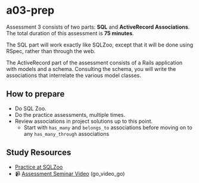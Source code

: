 # a03-prep

Assessment 3 consists of two parts: **SQL** and **ActiveRecord
Associations**. The total duration of this assessment is **75 minutes**.

The SQL part will work exactly like SQLZoo, except that
it will be done using RSpec, rather than through the web.

The ActiveRecord part of the assessment consists of a Rails
application with models and a schema. Consulting the schema, you will
write the associations that interrelate the various model classes.

## How to prepare

* Do SQL Zoo.
* Do the practice assessments, multiple times.
* Review associations in project solutions up to this point.
  * Start with `has_many` and `belongs_to` associations before moving on to any
  `has_many_through` associations

## Study Resources

* [Practice at SQLZoo](http://sqlzoo.net/wiki/Main_Page)
* :video_camera: [Assessment Seminar Video](https://vimeo.com/176868244) (go_video_go)
